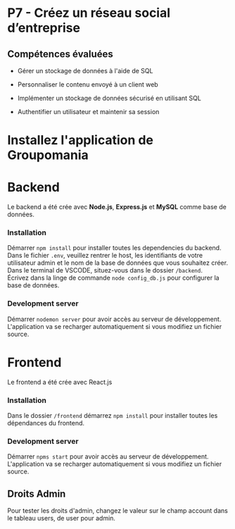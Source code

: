 # P7 - Créez un réseau social d’entreprise

## Compétences évaluées

-   Gérer un stockage de données à l'aide de SQL

-   Personnaliser le contenu envoyé à un client web

-   Implémenter un stockage de données sécurisé en utilisant SQL

-   Authentifier un utilisateur et maintenir sa session

# Installez l'application de Groupomania

# Backend

Le backend a été crée avec **Node.js**, **Express.js** et **MySQL** comme base de données.
<br />

### Installation

Démarrer `npm install` pour installer toutes les dependencies du backend.
<br />
Dans le fichier `.env`, veuillez rentrer le host, les identifiants de votre utilisateur admin et le nom de la base de données que vous souhaitez créer.
<br />
Dans le terminal de VSCODE, situez-vous dans le dossier `/backend`.
<br />
Écrivez dans la linge de commande `node config_db.js` pour configurer la base de données.

### Development server

Démarrer `nodemon server` pour avoir accès au serveur de développement. L'application va se recharger automatiquement si vous modifiez un fichier source.

# Frontend

Le frontend a été crée avec React.js

### Installation

Dans le dossier `/frontend` démarrez `npm install` pour installer toutes les dépendances du frontend.

### Development server

Démarrer `npms start` pour avoir accès au serveur de développement. L'application va se recharger automatiquement si vous modifiez un fichier source.

## Droits Admin

Pour tester les droits d'admin, changez le valeur sur le champ account dans le tableau users, de user pour admin.
